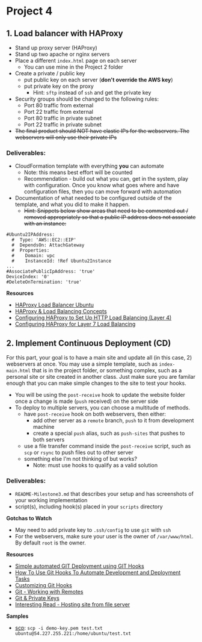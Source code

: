 # Project 4

## 1. Load balancer with HAProxy

- Stand up proxy server (HAProxy)
- Stand up two apache or nginx servers
- Place a different `index.html` page on each server
  - You can use mine in the Project 2 folder
- Create a private / public key
  - put public key on each server (**don't override the AWS key**)
  - put private key on the proxy
    - Hint: `sftp` instead of `ssh` and get the private key
- Security groups should be changed to the following rules:
  - Port 80 traffic from external
  - Port 22 traffic from external
  - Port 80 traffic in private subnet
  - Port 22 traffic in private subnet
- ~~The final product should NOT have elastic IPs for the webservers. The webservers will only use their private IPs~~

### Deliverables:

- CloudFormation template with everything **you** can automate
  - Note: this means best effort will be counted
  - Recommendation - build out what you can, get in the system, play with configuration. Once you know what goes where and have configuration files, then you can move forward with automation
- Documentation of what needed to be configured outside of the template, and what you did to make it happen.
  - ~~Hint: Snippets below show areas that need to be commented out / removed appropriately so that a public IP address does not associate with an instance:~~

```
#Ubuntu2IPAddress:
  #  Type: 'AWS::EC2::EIP'
  #  DependsOn: AttachGateway
  #  Properties:
  #    Domain: vpc
  #    InstanceId: !Ref Ubuntu2Instance
...
#AssociatePublicIpAddress: 'true'
DeviceIndex: '0'
#DeleteOnTermination: 'true'
```

**Resources**

- [HAProxy Load Balancer Ubuntu](https://upcloud.com/community/tutorials/haproxy-load-balancer-ubuntu/)
- [HAProxy & Load Balancing Concepts](https://www.digitalocean.com/community/tutorials/an-introduction-to-haproxy-and-load-balancing-concepts)
- [Configuring HAProxy to Set Up HTTP Load Balancing (Layer 4)](https://www.digitalocean.com/community/tutorials/how-to-use-haproxy-to-set-up-http-load-balancing-on-an-ubuntu-vps)
- [Configuring HAProxy for Layer 7 Load Balancing](https://www.digitalocean.com/community/tutorials/how-to-use-haproxy-as-a-layer-7-load-balancer-for-wordpress-and-nginx-on-ubuntu-14-04)

## 2. Implement Continuous Deployment (CD)

For this part, your goal is to have a main site and update all (in this case, 2) webservers at once. You may use a simple template, such as `index-main.html` that is in the project folder, or something complex, such as a personal site or site created in another class. Just make sure you are familar enough that you can make simple changes to the site to test your hooks.

- You will be using the `post-receive` hook to update the website folder once a change is made (`push` received) on the server side
- To deploy to multiple servers, you can choose a multitude of methods.
  - have `post-receive` hook on both webservers, then either:
    - add other server as a `remote` branch, `push` to it from development machine
    - create a special `push` alias, such as `push-sites` that pushes to both servers
  - use a file transfer command inside the `post-receive` script, such as `scp` or `rsync` to push files out to other server
  - something else I'm not thinking of but works?
    - Note: must use hooks to qualify as a valid solution

### Deliverables:

- `README-Milestone3.md` that describes your setup and has screenshots of your working implementation
- script(s), including hook(s) placed in your `scripts` directory

**Gotchas to Watch**

- May need to add private key to `.ssh/config` to use `git` with `ssh`
- For the webservers, make sure your user is the owner of `/var/www/html`. By default `root` is the owner.

**Resources**

- [Simple automated GIT Deployment using GIT Hooks](https://gist.github.com/noelboss/3fe13927025b89757f8fb12e9066f2fa)
- [How To Use Git Hooks To Automate Development and Deployment Tasks](https://www.digitalocean.com/community/tutorials/how-to-use-git-hooks-to-automate-development-and-deployment-tasks)
- [Customizing Git Hooks](https://git-scm.com/book/en/v2/Customizing-Git-Git-Hooks)
- [Git - Working with Remotes](https://git-scm.com/book/en/v2/Git-Basics-Working-with-Remotes)
- [Git & Private Keys](https://superuser.com/questions/232373/how-to-tell-git-which-private-key-to-use)
- [Interesting Read - Hosting site from file server](https://www.digitalocean.com/community/tutorials/how-to-use-haproxy-as-a-layer-4-load-balancer-for-wordpress-application-servers-on-ubuntu-14-04)

**Samples**

- [scp](https://en.wikipedia.org/wiki/Secure_copy_protocol): `scp -i demo-key.pem test.txt ubuntu@54.227.255.221:/home/ubuntu/test.txt`

